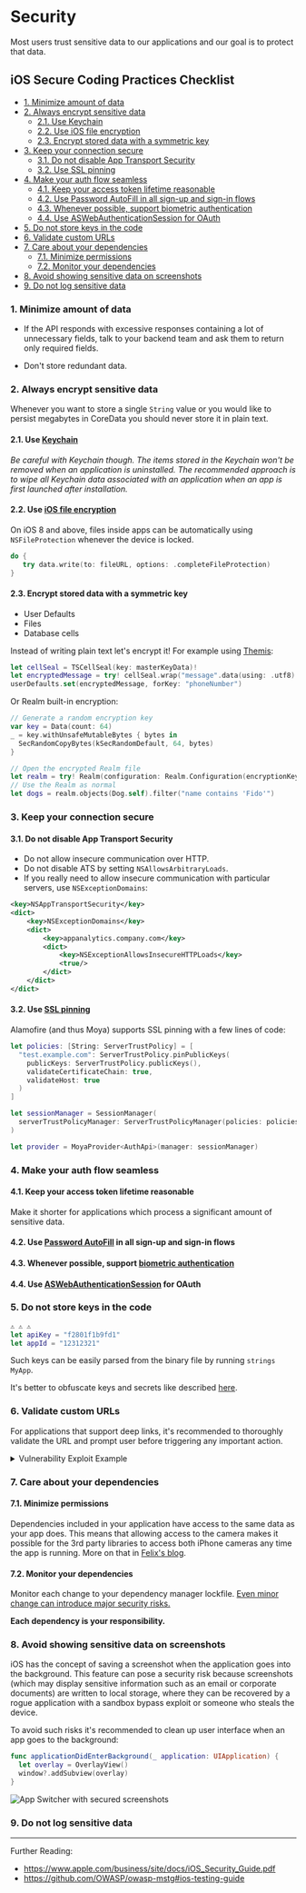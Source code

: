# Security <!-- omit in toc -->

Most users trust sensitive data to our applications and our goal is to protect that data.

## iOS Secure Coding Practices Checklist <!-- omit in toc -->

- [1. Minimize amount of data](#1-minimize-amount-of-data)
- [2. Always encrypt sensitive data](#2-always-encrypt-sensitive-data)
  - [2.1. Use Keychain](#21-use-keychain)
  - [2.2. Use iOS file encryption](#22-use-ios-file-encryption)
  - [2.3. Encrypt stored data with a symmetric key](#23-encrypt-stored-data-with-a-symmetric-key)
- [3. Keep your connection secure](#3-keep-your-connection-secure)
  - [3.1. Do not disable App Transport Security](#31-do-not-disable-app-transport-security)
  - [3.2. Use SSL pinning](#32-use-ssl-pinning)
- [4. Make your auth flow seamless](#4-make-your-auth-flow-seamless)
  - [4.1. Keep your access token lifetime reasonable](#41-keep-your-access-token-lifetime-reasonable)
  - [4.2. Use Password AutoFill in all sign-up and sign-in flows](#42-use-password-autofill-in-all-sign-up-and-sign-in-flows)
  - [4.3. Whenever possible, support biometric authentication](#43-whenever-possible-support-biometric-authentication)
  - [4.4. Use ASWebAuthenticationSession for OAuth](#44-use-aswebauthenticationsession-for-oauth)
- [5. Do not store keys in the code](#5-do-not-store-keys-in-the-code)
- [6. Validate custom URLs](#6-validate-custom-urls)
- [7. Care about your dependencies](#7-care-about-your-dependencies)
  - [7.1. Minimize permissions](#71-minimize-permissions)
  - [7.2. Monitor your dependencies](#72-monitor-your-dependencies)
- [8. Avoid showing sensitive data on screenshots](#8-avoid-showing-sensitive-data-on-screenshots)
- [9. Do not log sensitive data](#9-do-not-log-sensitive-data)

### 1. Minimize amount of data

- If the API responds with excessive responses containing a lot of unnecessary fields, talk to your backend team and ask them to return only required fields.

- Don't store redundant data.

### 2. Always encrypt sensitive data

Whenever you want to store a single `String` value or you would like to persist megabytes in CoreData you should never store it in plain text.

#### 2.1. Use [Keychain](https://developer.apple.com/documentation/security/keychain_services)

_Be careful with Keychain though. The items stored in the Keychain won't be removed when an application is uninstalled. The recommended approach is to wipe all Keychain data associated with an application when an app is first launched after installation._

#### 2.2. Use [iOS file encryption](https://developer.apple.com/documentation/uikit/core_app/protecting_the_user_s_privacy/encrypting_your_app_s_files)

On iOS 8 and above, files inside apps can be automatically using `NSFileProtection` whenever the device is locked.

```swift
do {
   try data.write(to: fileURL, options: .completeFileProtection)
}
```

#### 2.3. Encrypt stored data with a symmetric key

- User Defaults
- Files
- Database cells

Instead of writing plain text let's encrypt it! For example using [Themis](https://github.com/cossacklabs/themis/wiki/Swift-Howto):

```swift
let cellSeal = TSCellSeal(key: masterKeyData)!
let encryptedMessage = try! cellSeal.wrap("message".data(using: .utf8)!, context: nil)
userDefaults.set(encryptedMessage, forKey: "phoneNumber")
```

Or Realm built-in encryption:

```swift
// Generate a random encryption key
var key = Data(count: 64)
_ = key.withUnsafeMutableBytes { bytes in
  SecRandomCopyBytes(kSecRandomDefault, 64, bytes)
}

// Open the encrypted Realm file
let realm = try! Realm(configuration: Realm.Configuration(encryptionKey: key))
// Use the Realm as normal
let dogs = realm.objects(Dog.self).filter("name contains 'Fido'")
```

### 3. Keep your connection secure

#### 3.1. Do not disable App Transport Security

- Do not allow insecure communication over HTTP.
- Do not disable ATS by setting `NSAllowsArbitraryLoads`.
- If you really need to allow insecure communication with particular servers, use `NSExceptionDomains`:

```xml
<key>NSAppTransportSecurity</key>
<dict>
    <key>NSExceptionDomains</key>
    <dict>
        <key>appanalytics.company.com</key>
        <dict>
            <key>NSExceptionAllowsInsecureHTTPLoads</key>
            <true/>
        </dict>
    </dict>
</dict>
```

#### 3.2. Use [SSL pinning](https://www.owasp.org/index.php/Pinning_Cheat_Sheet)

Alamofire (and thus Moya) supports SSL pinning with a few lines of code:

```swift
let policies: [String: ServerTrustPolicy] = [
  "test.example.com": ServerTrustPolicy.pinPublicKeys(
    publicKeys: ServerTrustPolicy.publicKeys(),
    validateCertificateChain: true,
    validateHost: true
  )
]

let sessionManager = SessionManager(
  serverTrustPolicyManager: ServerTrustPolicyManager(policies: policies)
)

let provider = MoyaProvider<AuthApi>(manager: sessionManager)
```

### 4. Make your auth flow seamless

#### 4.1. Keep your access token lifetime reasonable

Make it shorter for applications which process a significant amount of sensitive data.

#### 4.2. Use [Password AutoFill](https://developer.apple.com/documentation/security/password_autofill/) in all sign-up and sign-in flows

#### 4.3. Whenever possible, support [biometric authentication](https://developer.apple.com/documentation/localauthentication)

#### 4.4. Use [ASWebAuthenticationSession](https://developer.apple.com/documentation/authenticationservices/aswebauthenticationsession) for OAuth

### 5. Do not store keys in the code

```swift
⚠️ ⚠️ ⚠️
let apiKey = "f2801f1b9fd1"
let appId = "12312321"
```

Such keys can be easily parsed from the binary file by running `strings MyApp`.

It's better to obfuscate keys and secrets like described [here](https://medium.com/swift2go/increase-the-security-of-your-ios-app-by-obfuscating-sensitive-strings-swift-c915896711e6).

### 6. Validate custom URLs

For applications that support deep links, it's recommended to thoroughly validate the URL and prompt user before triggering any important action.

<details>
  <summary>Vulnerability Exploit Example</summary>

One example is the following bug in the Skype Mobile app, discovered in 2010: The Skype app registered the skype:// protocol handler, which allowed other apps to trigger calls to other Skype users and phone numbers. Unfortunately, Skype didn't ask users for permission before placing the calls, so any app could call arbitrary numbers without the user's knowledge.

Attackers exploited this vulnerability by putting an invisible `<iframe src="skype://xxx?call"></iframe>` (where xxx was replaced by a premium number), so any Skype user who inadvertently visited a malicious website called the premium number.

</details>

### 7. Care about your dependencies

#### 7.1. Minimize permissions

Dependencies included in your application have access to the same data as your app does. This means that allowing access to the camera makes it possible for the 3rd party libraries to access both iPhone cameras any time the app is running. More on that in [Felix's blog](https://krausefx.com/blog/ios-privacy-watchuser-access-both-iphone-cameras-any-time-your-app-is-running).

#### 7.2. Monitor your dependencies

Monitor each change to your dependency manager lockfile. [Even minor change can introduce major security risks.](https://blog.npmjs.org/post/180565383195/details-about-the-event-stream-incident)

**Each dependency is your responsibility.**

### 8. Avoid showing sensitive data on screenshots

iOS has the concept of saving a screenshot when the application goes into the background. This feature can pose a security risk because screenshots (which may display sensitive information such as an email or corporate documents) are written to local storage, where they can be recovered by a rogue application with a sandbox bypass exploit or someone who steals the device.

To avoid such risks it's recommended to clean up user interface when an app goes to the background:

```swift
func applicationDidEnterBackground(_ application: UIApplication) {
  let overlay = OverlayView()
  window?.addSubview(overlay)
}
```

![](resources/security/app_switcher.png "App Switcher with secured screenshots")

### 9. Do not log sensitive data

---

Further Reading:

- https://www.apple.com/business/site/docs/iOS_Security_Guide.pdf
- https://github.com/OWASP/owasp-mstg#ios-testing-guide
